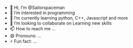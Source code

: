 - 👋 Hi, I’m @Sailorspaceman
- 👀 I’m interested in programming
- 🌱 I’m currently learning python, C++, Javascript and more
- 💞️ I’m looking to collaborate on Learning new skills
- 📫 How to reach me ...
- 😄 Pronouns: ...
- ⚡ Fun fact: ...

<!---
Sailorspaceman/Sailorspaceman is a ✨ special ✨ repository because its `README.md` (this file) appears on your GitHub profile.
You can click the Preview link to take a look at your changes.
--->
